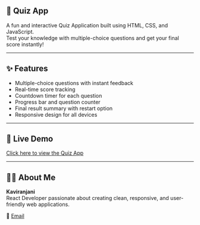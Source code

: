## 🎯 Quiz App
A fun and interactive Quiz Application built using HTML, CSS, and JavaScript.  
Test your knowledge with multiple-choice questions and get your final score instantly!

---

## ✨ Features
- Multiple-choice questions with instant feedback
- Real-time score tracking
- Countdown timer for each question
- Progress bar and question counter
- Final result summary with restart option
- Responsive design for all devices

---

## 🚀 Live Demo
[Click here to view the Quiz App](https://kaviranjani42.github.io/QuizApp/)

---

## 🙋‍♀️ About Me
**Kaviranjani**  
React Developer passionate about creating clean, responsive, and user-friendly web applications.

📧 [Email](mailto:kaviranjanipandian@gmail.com)

